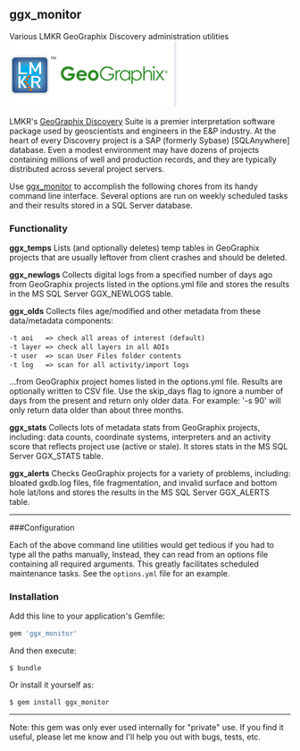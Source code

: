 ggx_monitor
---------

Various LMKR GeoGraphix Discovery administration utilities
![lmkr_ggx](/lmkr_ggx.png?raw=true "lmkr_ggx")

LMKR's [GeoGraphix Discovery] Suite is a premier interpretation software package used by geoscientists and engineers in the E&P industry. At the heart of every Discovery project is a SAP (formerly Sybase) [SQLAnywhere] database. Even a modest environment may have dozens of projects containing millions of well and production records, and they are typically distributed across several project servers.

Use [ggx_monitor] to accomplish the following chores from its handy command line interface. Several options are run on weekly scheduled tasks and their results stored in a SQL Server database.

### Functionality

**ggx_temps**
Lists (and optionally deletes) temp tables in GeoGraphix projects that are usually leftover from client crashes and should be deleted.

**ggx_newlogs**
Collects digital logs from a specified number of days ago from GeoGraphix projects listed in the options.yml file and stores the results in the MS SQL Server GGX_NEWLOGS table.

**ggx_olds**
Collects files age/modified and other metadata from these data/metadata components:

    -t aoi   => check all areas of interest (default)
    -t layer => check all layers in all AOIs
    -t user  => scan User Files folder contents
    -t log   => scan for all activity/import logs

...from GeoGraphix project homes listed in the options.yml file. Results are optionally written to CSV file. Use the skip_days flag to ignore a number of days from the present and return only older data. For example: '-s 90' will only return data older than about three months.

**ggx_stats**
Collects lots of metadata stats from GeoGraphix projects, including: data counts, coordinate systems, interpreters and an activity score that reflects project use (active or stale). It stores stats in the MS SQL Server GGX_STATS table.

**ggx_alerts**
Checks GeoGraphix projects for a variety of problems, including: bloated gxdb.log files, file fragmentation, and invalid surface and bottom hole lat/lons and stores the results in the MS SQL Server GGX_ALERTS table.

---

###Configuration

Each of the above command line utilities would get tedious if you had to type all the paths manually, Instead, they can read from an options file containing all required arguments. This greatly facilitates scheduled maintenance tasks. See the `options.yml` file for an example.

### Installation

Add this line to your application's Gemfile:

```ruby
gem 'ggx_monitor'
```

And then execute:

    $ bundle

Or install it yourself as:

    $ gem install ggx_monitor


---
Note: this gem was only ever used internally for "private" use. If you find it useful, please let me know and I'll help you out with bugs, tests, etc.



[GeoGraphix Discovery]:http://www.lmkr.com/geographix
[ggx_monitor]:https://github.com/rbhughes/ggx_monitor




